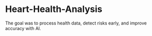 # Heart-Health-Analysis
The goal was to process health data, detect risks early, and improve accuracy with AI.
